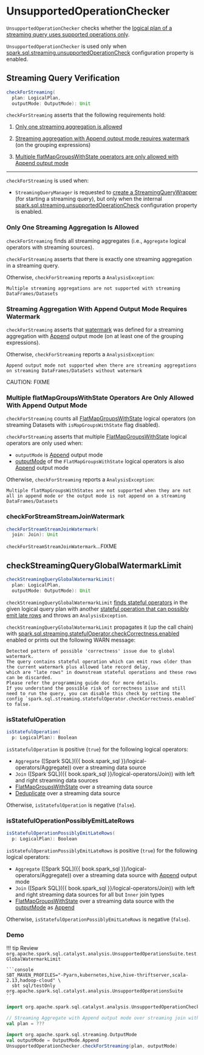 # UnsupportedOperationChecker

`UnsupportedOperationChecker` checks whether the [logical plan of a streaming query uses supported operations only](#checkForStreaming).

`UnsupportedOperationChecker` is used only when [spark.sql.streaming.unsupportedOperationCheck](configuration-properties.md#spark.sql.streaming.unsupportedOperationCheck) configuration property is enabled.

## <span id="checkForStreaming"> Streaming Query Verification

```scala
checkForStreaming(
  plan: LogicalPlan,
  outputMode: OutputMode): Unit
```

`checkForStreaming` asserts that the following requirements hold:

1. [Only one streaming aggregation is allowed](#only-one-streaming-aggregation-allowed)

1. [Streaming aggregation with Append output mode requires watermark](#streaming-aggregation-append-mode-requires-watermark) (on the grouping expressions)

1. [Multiple flatMapGroupsWithState operators are only allowed with Append output mode](#multiple-flatMapGroupsWithState)

---

`checkForStreaming` is used when:

* `StreamingQueryManager` is requested to [create a StreamingQueryWrapper](StreamingQueryManager.md#createQuery) (for starting a streaming query), but only when the internal [spark.sql.streaming.unsupportedOperationCheck](configuration-properties.md#spark.sql.streaming.unsupportedOperationCheck) configuration property is enabled.

### Only One Streaming Aggregation Is Allowed

`checkForStreaming` finds all streaming aggregates (i.e., `Aggregate` logical operators with streaming sources).

`checkForStreaming` asserts that there is exactly one streaming aggregation in a streaming query.

Otherwise, `checkForStreaming` reports a `AnalysisException`:

```text
Multiple streaming aggregations are not supported with streaming DataFrames/Datasets
```

### <span id="streaming-aggregation-append-mode-requires-watermark"> Streaming Aggregation With Append Output Mode Requires Watermark

`checkForStreaming` asserts that [watermark](operators/withWatermark.md) was defined for a streaming aggregation with [Append](OutputMode.md#Append) output mode (on at least one of the grouping expressions).

Otherwise, `checkForStreaming` reports a `AnalysisException`:

```text
Append output mode not supported when there are streaming aggregations on streaming DataFrames/DataSets without watermark
```

CAUTION: FIXME

### <span id="multiple-flatMapGroupsWithState"> Multiple flatMapGroupsWithState Operators Are Only Allowed With Append Output Mode

`checkForStreaming` counts all [FlatMapGroupsWithState](logical-operators/FlatMapGroupsWithState.md) logical operators (on streaming Datasets with `isMapGroupsWithState` flag disabled).

`checkForStreaming` asserts that multiple [FlatMapGroupsWithState](logical-operators/FlatMapGroupsWithState.md) logical operators are only used when:

* `outputMode` is [Append](OutputMode.md#Append) output mode
* [outputMode](logical-operators/FlatMapGroupsWithState.md#outputMode) of the `FlatMapGroupsWithState` logical operators is also [Append](OutputMode.md#Append) output mode

Otherwise, `checkForStreaming` reports a `AnalysisException`:

```text
Multiple flatMapGroupsWithStates are not supported when they are not all in append mode or the output mode is not append on a streaming DataFrames/Datasets
```

### <span id="checkForStreamStreamJoinWatermark"> checkForStreamStreamJoinWatermark

```scala
checkForStreamStreamJoinWatermark(
  join: Join): Unit
```

`checkForStreamStreamJoinWatermark`...FIXME

## <span id="checkStreamingQueryGlobalWatermarkLimit"> checkStreamingQueryGlobalWatermarkLimit

```scala
checkStreamingQueryGlobalWatermarkLimit(
  plan: LogicalPlan,
  outputMode: OutputMode): Unit
```

`checkStreamingQueryGlobalWatermarkLimit` [finds stateful operators](#isStatefulOperation) in the given logical query plan with another [stateful operation that can possibly emit late rows](#isStatefulOperationPossiblyEmitLateRows) and throws an `AnalysisException`.

`checkStreamingQueryGlobalWatermarkLimit` propagates it (up the call chain) with [spark.sql.streaming.statefulOperator.checkCorrectness.enabled](configuration-properties.md#spark.sql.streaming.statefulOperator.checkCorrectness.enabled) enabled or prints out the following WARN message:

```text
Detected pattern of possible 'correctness' issue due to global watermark.
The query contains stateful operation which can emit rows older than the current watermark plus allowed late record delay,
which are "late rows" in downstream stateful operations and these rows can be discarded.
Please refer the programming guide doc for more details.
If you understand the possible risk of correctness issue and still need to run the query, you can disable this check by setting the config `spark.sql.streaming.statefulOperator.checkCorrectness.enabled` to false.
```

### <span id="isStatefulOperation"> isStatefulOperation

```scala
isStatefulOperation(
  p: LogicalPlan): Boolean
```

`isStatefulOperation` is positive (`true`) for the following logical operators:

* `Aggregate` ([Spark SQL]({{ book.spark_sql }}/logical-operators/Aggregate)) over a streaming data source
* `Join` ([Spark SQL]({{ book.spark_sql }}/logical-operators/Join)) with left and right streaming data sources
* [FlatMapGroupsWithState](logical-operators/FlatMapGroupsWithState.md) over a streaming data source
* [Deduplicate](logical-operators/Deduplicate.md) over a streaming data source

Otherwise, `isStatefulOperation` is negative (`false`).

### <span id="isStatefulOperationPossiblyEmitLateRows"> isStatefulOperationPossiblyEmitLateRows

```scala
isStatefulOperationPossiblyEmitLateRows(
  p: LogicalPlan): Boolean
```

`isStatefulOperationPossiblyEmitLateRows` is positive (`true`) for the following logical operators:

* `Aggregate` ([Spark SQL]({{ book.spark_sql }}/logical-operators/Aggregate)) over a streaming data source with [Append](OutputMode.md#Append) output mode
* `Join` ([Spark SQL]({{ book.spark_sql }}/logical-operators/Join)) with left and right streaming data sources for all but `Inner` join types
* [FlatMapGroupsWithState](logical-operators/FlatMapGroupsWithState.md) over a streaming data source with the [outputMode](logical-operators/FlatMapGroupsWithState.md#outputMode) as [Append](OutputMode.md#Append)

Otherwise, `isStatefulOperationPossiblyEmitLateRows` is negative (`false`).

### <span id="checkStreamingQueryGlobalWatermarkLimit-demo"> Demo

!!! tip
    Review `org.apache.spark.sql.catalyst.analysis.UnsupportedOperationsSuite.testGlobalWatermarkLimit`

    ```console
    SBT_MAVEN_PROFILES="-Pyarn,kubernetes,hive,hive-thriftserver,scala-2.13,hadoop-cloud" \
      sbt sql/testOnly org.apache.spark.sql.catalyst.analysis.UnsupportedOperationsSuite
    ```

```scala
import org.apache.spark.sql.catalyst.analysis.UnsupportedOperationChecker

// Streaming Aggregate with Append output mode over streaming join with non-Inner join type
val plan = ???

import org.apache.spark.sql.streaming.OutputMode
val outputMode = OutputMode.Append
UnsupportedOperationChecker.checkForStreaming(plan, outputMode)
```

